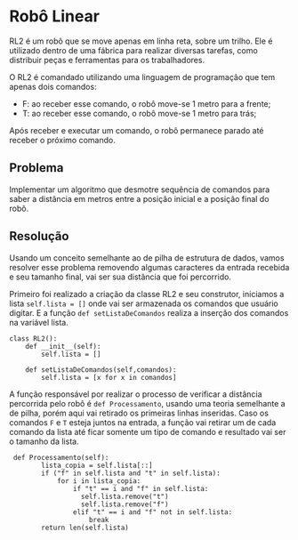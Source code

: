 # Robô Linear
RL2 é um robô que se move apenas em linha reta, sobre um trilho. Ele é utilizado dentro de uma
fábrica para realizar diversas tarefas, como distribuir peças e ferramentas para os trabalhadores.

O RL2 é comandado utilizando uma linguagem de programação que tem apenas dois comandos:

- F: ao receber esse comando, o robô move-se 1 metro para a frente;
- T: ao receber esse comando, o robô move-se 1 metro para trás;

Após receber e executar um comando, o robô permanece parado até receber o próximo comando.

## Problema 
Implementar um algoritmo que desmotre sequência de comandos para saber a distância em metros entre a posição inicial e a posição final do robô.

## Resolução

Usando um conceito semelhante ao de pilha de estrutura de dados, vamos resolver esse problema removendo algumas caracteres da entrada recebida e seu tamanho final, vai ser sua distância que foi percorrido. 

Primeiro foi realizado a criação da classe RL2 e seu construtor, iniciamos a lista ```self.lista = []``` onde vai ser armazenada os comandos que usuário digitar. E a função ```def setListaDeComandos``` realiza a inserção dos comandos na variável lista. 

```
class RL2():
    def __init__(self):
        self.lista = []

    def setListaDeComandos(self,comandos):
        self.lista = [x for x in comandos]
```

A função responsável por realizar o processo de verificar a distância percorrida pelo robô é ```def Processamento```, usando uma teoria semelhante a de pilha, porém aqui vai retirado os primeiras linhas inseridas. Caso os comandos ```F``` e ```T``` esteja juntos na entrada, a função vai retirar um de cada comando da lista até ficar somente um tipo de comando e resultado vai ser o tamanho da lista.

```
 def Processamento(self):
        lista_copia = self.lista[::]
        if ("f" in self.lista and "t" in self.lista):
            for i in lista_copia:
                if "t" == i and "f" in self.lista:
                  self.lista.remove("t")
                  self.lista.remove("f")
                elif "t" == i and "f" not in self.lista:
                    break
        return len(self.lista)

```

